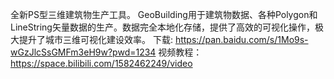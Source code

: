 全新PS型三维建筑物生产工具。
GeoBuilding用于建筑物数据、各种Polygon和LineString矢量数据的生产。数据完全本地化存储，提供了高效的可视化操作，极大提升了城市三维可视化建设效率。
下载: https://pan.baidu.com/s/1Mo9s-wGzJlcSsGMFm3eH9w?pwd=1234
视频教程：https://space.bilibili.com/1582462249/video
